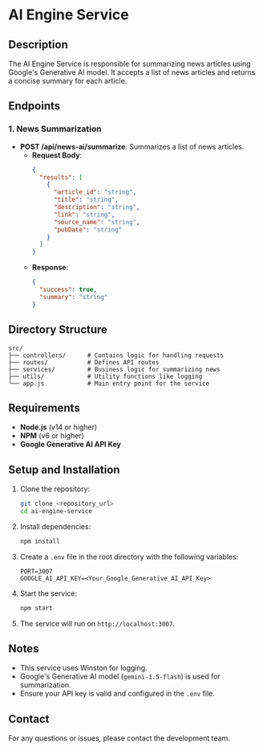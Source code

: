 # AI Engine Service

## Description
The AI Engine Service is responsible for summarizing news articles using Google's Generative AI model. 
It accepts a list of news articles and returns a concise summary for each article.

## Endpoints
### 1. News Summarization
- **POST /api/news-ai/summarize**: Summarizes a list of news articles.
  - **Request Body**:
    ```json
    {
      "results": [
        {
          "article_id": "string",
          "title": "string",
          "description": "string",
          "link": "string",
          "source_name": "string",
          "pubDate": "string"
        }
      ]
    }
    ```
  - **Response**:
    ```json
    {
      "success": true,
      "summary": "string"
    }
    ```

## Directory Structure
```
src/
├── controllers/      # Contains logic for handling requests
├── routes/           # Defines API routes
├── services/         # Business logic for summarizing news
├── utils/            # Utility functions like logging
└── app.js            # Main entry point for the service
```

## Requirements
- **Node.js** (v14 or higher)
- **NPM** (v6 or higher)
- **Google Generative AI API Key**

## Setup and Installation
1. Clone the repository:
   ```bash
   git clone <repository_url>
   cd ai-engine-service
   ```

2. Install dependencies:
   ```bash
   npm install
   ```

3. Create a `.env` file in the root directory with the following variables:
   ```
   PORT=3007
   GOOGLE_AI_API_KEY=<Your_Google_Generative_AI_API_Key>
   ```

4. Start the service:
   ```bash
   npm start
   ```

5. The service will run on `http://localhost:3007`.

## Notes
- This service uses Winston for logging.
- Google's Generative AI model (`gemini-1.5-flash`) is used for summarization.
- Ensure your API key is valid and configured in the `.env` file.

## Contact
For any questions or issues, please contact the development team.